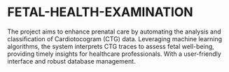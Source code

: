 # FETAL-HEALTH-EXAMINATION
The project aims to enhance prenatal care by automating the analysis and classification of Cardiotocogram (CTG) data. Leveraging machine learning algorithms, the system interprets CTG traces to assess fetal well-being, providing timely insights for healthcare professionals. With a user-friendly interface and robust database management.
